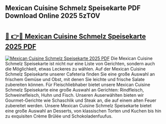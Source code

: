 ## Mexican Cuisine Schmelz Speisekarte PDF Download Online 2025 5zTOV

# <h2><a href="http://gc8vdw3.nevu.top/?p=Mexican+Cuisine+Schmelz+Speisekarte">🔗 👉🔴 Mexican Cuisine Schmelz Speisekarte 2025 PDF</a></h2>

[![Mexican Cuisine Schmelz Speisekarte 2025 PDF](https://i.imgur.com/dBaPXMq.png)](http://gc8vdw3.nevu.top/?p=Mexican+Cuisine+Schmelz+Speisekarte)
Die Mexican Cuisine Schmelz Speisekarte ist nicht nur eine Liste von Gerichten, sondern auch die Möglichkeit, etwas Leckeres zu wählen. Auf der Mexican Cuisine Schmelz Speisekarte unserer Cafeteria finden Sie eine große Auswahl an frischem Gemüse und Obst, mit denen Sie leichte und frische Salate zubereiten können. Für Fleischliebhaber bietet unsere Mexican Cuisine Schmelz Speisekarte eine große Auswahl an Gerichten: Rindfleisch, Schweinefleisch, Huhn und Fisch. Unseren Auserwählten bieten wir Gourmet-Gerichte wie Schaschlik und Steak an, die auf einem alten Feuer zubereitet werden. Unsere Mexican Cuisine Schmelz Speisekarte bietet eine große Auswahl an Desserts, von klassischen Torten und Kuchen bis hin zu exquisiten Crème Brûlée und Schokoladenfuufus.
